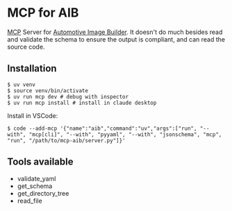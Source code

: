 # MCP for AIB

[MCP](https://github.com/modelcontextprotocol) Server for [Automotive Image Builder](https://gitlab.com/CentOS/automotive/src/automotive-image-builder). It doesn't do much besides read and validate the schema to ensure the output is compliant, and can read the source code.

## Installation

```shell
$ uv venv
$ source venv/bin/activate
$ uv run mcp dev # debug with inspector
$ uv run mcp install # install in claude desktop
```

Install in VSCode:
```
$ code --add-mcp '{"name":"aib","command":"uv","args":["run", "--with", "mcp[cli]", "--with", "pyyaml", "--with", "jsonschema", "mcp", "run", "/path/to/mcp-aib/server.py"]}'
```

## Tools available

- validate_yaml
- get_schema
- get_directory_tree
- read_file
